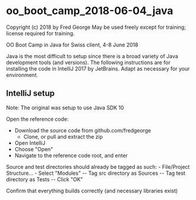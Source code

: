 # oo_boot_camp_2018-06-04_java
Copyright (c) 2018 by Fred George
May be used freely except for training; license required for training.

OO Boot Camp in Java for Swiss client, 4-8 June 2018

Java is the most difficult to setup since there is a broad variety of Java
development tools (and versions). The following instructions are for installing
the code in IntelliJ 2017 by JetBrains. Adapt as necessary for your environment.

## IntelliJ setup
Note: The original was setup to use Java SDK 10

Open the reference code:
- Download the source code from github.com/fredgeorge
  - Clone, or pull and extract the zip
- Open IntelliJ
- Choose "Open"
- Navigate to the reference code root, and enter

Source and test directories should already be tagged as such:
    - File/Project Structure...
    - Select "Modules"
        -- Tag src directory as Sources
        -- Tag test directory as Tests
        -- Click "OK"

Confirm that everything builds correctly (and necessary libraries exist)
